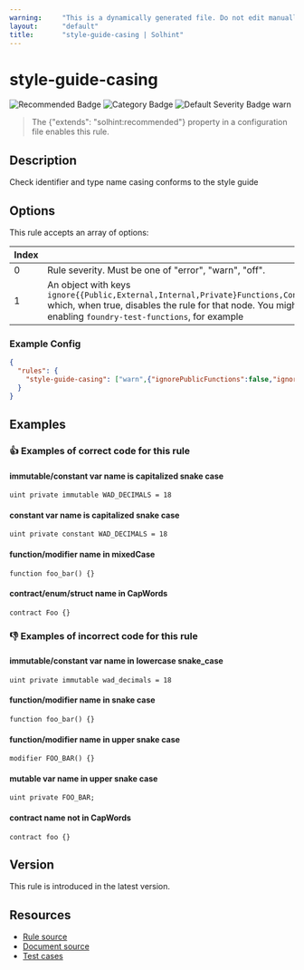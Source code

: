 ```yaml
---
warning:     "This is a dynamically generated file. Do not edit manually."
layout:      "default"
title:       "style-guide-casing | Solhint"
---
```


# style-guide-casing
![Recommended Badge](https://img.shields.io/badge/-Recommended-brightgreen)
![Category Badge](https://img.shields.io/badge/-Style%20Guide%20Rules-informational)
![Default Severity Badge warn](https://img.shields.io/badge/Default%20Severity-warn-yellow)
> The {"extends": "solhint:recommended"} property in a configuration file enables this rule.


## Description
Check identifier and type name casing conforms to the style guide

## Options
This rule accepts an array of options:

| Index | Description                                                                                                                                                                                                                                                                                                                                                             | Default Value                                                                                                                                                                                                                                                                                  |
| ----- | ----------------------------------------------------------------------------------------------------------------------------------------------------------------------------------------------------------------------------------------------------------------------------------------------------------------------------------------------------------------------- | ---------------------------------------------------------------------------------------------------------------------------------------------------------------------------------------------------------------------------------------------------------------------------------------------- |
| 0     | Rule severity. Must be one of "error", "warn", "off".                                                                                                                                                                                                                                                                                                                   | warn                                                                                                                                                                                                                                                                                           |
| 1     | An object with keys `ignore{{Public,External,Internal,Private}Functions,Contracts,Libraries,Interfaces,Modifiers,Immutables,Constants,Variables,Enums,Structs,Events}` which, when true, disables the rule for that node. You might want to use `{ignoreExternalFunctions: true, ignorePublicFunctions: true}` when also enabling `foundry-test-functions`, for example | {"ignorePublicFunctions":false,"ignoreExternalFunctions":false,"ignoreInternalFunctions":false,"ignorePrivateFunctions":false,"ignoreModifiers":false,"ignoreImmutables":false,"ignoreConstants":false,"ignoreVariables":false,"ignoreEnums":false,"ignoreStructs":false,"ignoreEvents":false} |


### Example Config
```json
{
  "rules": {
    "style-guide-casing": ["warn",{"ignorePublicFunctions":false,"ignoreExternalFunctions":false,"ignoreInternalFunctions":false,"ignorePrivateFunctions":false,"ignoreModifiers":false,"ignoreImmutables":false,"ignoreConstants":false,"ignoreVariables":false,"ignoreEnums":false,"ignoreStructs":false,"ignoreEvents":false}]
  }
}
```


## Examples
### 👍 Examples of **correct** code for this rule

#### immutable/constant var name is capitalized snake case

```solidity
uint private immutable WAD_DECIMALS = 18
```

#### constant var name is capitalized snake case

```solidity
uint private constant WAD_DECIMALS = 18
```

#### function/modifier name in mixedCase

```solidity
function foo_bar() {}
```

#### contract/enum/struct name in CapWords

```solidity
contract Foo {}
```

### 👎 Examples of **incorrect** code for this rule

#### immutable/constant var name in lowercase snake_case

```solidity
uint private immutable wad_decimals = 18
```

#### function/modifier name in snake case

```solidity
function foo_bar() {}
```

#### function/modifier name in upper snake case

```solidity
modifier FOO_BAR() {}
```

#### mutable var name in upper snake case

```solidity
uint private FOO_BAR;
```

#### contract name not in CapWords

```solidity
contract foo {}
```

## Version
This rule is introduced in the latest version.

## Resources
- [Rule source](https://github.com/solhint-community/solhint-community/tree/master/lib/rules/naming/style-guide-casing.js)
- [Document source](https://github.com/solhint-community/solhint-community/tree/master/docs/rules/naming/style-guide-casing.md)
- [Test cases](https://github.com/solhint-community/solhint-community/tree/master/test/rules/naming/style-guide-casing.js)
